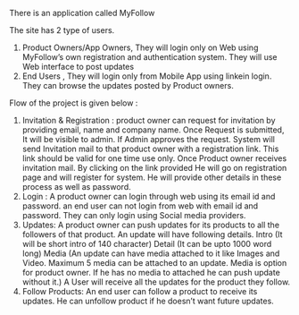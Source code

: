 There is an application called MyFollow

The site has 2 type of users.
1. Product Owners/App Owners, They will login only on Web using MyFollow’s own
registration and authentication system. They will use Web interface to post updates
2. End Users , They will login only from Mobile App using linkein login.
They can browse the updates posted by Product owners.

Flow of the project is given below :

1. Invitation & Registration :
product owner can request for invitation by providing email, name and company name. Once
Request is submitted, It will be visible to admin. If Admin approves the request. System will send
Invitation mail to that product owner with a registration link. This link should be valid for one time
use only. Once Product owner receives invitation mail. By clicking on the link provided He will go
on registration page and will register for system. He will provide other details in these process
as well as password.
2. Login :
A product owner can login through web using its email id and password. an end user can not
login from web with email id and password. They can only login using Social media providers.
3. Updates:
A product owner can push updates for its products to all the followers of that product. An update
will have following details.
Intro (It will be short intro of 140 character)
Detail (It can be upto 1000 word long)
Media (An update can have media attached to it like Images and Video. Maximum 5 media can
be attached to an update. Media is option for product owner. If he has no media to attached he
can push update without it.)
A User will receive all the updates for the product they follow.
4. Follow Products:
An end user can follow a product to receive its updates. He can unfollow product if he doesn’t
want future updates.
